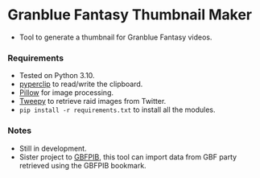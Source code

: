 # Granblue Fantasy Thumbnail Maker  
* Tool to generate a thumbnail for Granblue Fantasy videos.  
### Requirements  
* Tested on Python 3.10.  
* [pyperclip](https://pypi.org/project/pyperclip/) to read/write the clipboard.  
* [Pillow](https://pillow.readthedocs.io/en/stable/) for image processing.  
* [Tweepy](hhttps://github.com/tweepy/tweepy) to retrieve raid images from Twitter.  
* `pip install -r requirements.txt` to install all the modules.  
### Notes  
* Still in development.  
* Sister project to [GBFPIB](https://github.com/MizaGBF/GBFPIB), this tool can import data from GBF party retrieved using the GBFPIB bookmark.  